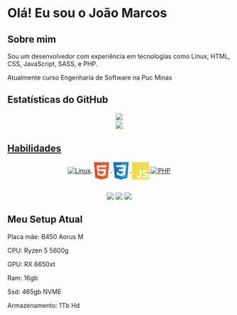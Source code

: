   # Olá! Eu sou o João Marcos

## Sobre mim

<p>Sou um desenvolvedor com experiência em tecnologias como Linux, HTML, CSS, JavaScript, SASS, e PHP. </p>
<p>Atualmente curso Engenharia de Software na Puc Minas</p>

## Estatísticas do GitHub

<div align="center">
  <a href="https://github.com/jjoaom">
  <img height="333rem" src="https://github-readme-stats-sigma-five.vercel.app/api/top-langs/?username=jjoaom&show_icons=true&theme=algolia"/>
</div>

<div align="center">
 <img height="200rem" src="https://github-readme-stats-sigma-five.vercel.app/api?username=jjoaom&show_icons=true&theme=algolia"/>
</div>
  
## Habilidades

<div align="center">
  <img align="center" alt="Linux" height="40" width="40" src="https://cdn.jsdelivr.net/gh/devicons/devicon/icons/linux/linux-original.svg">
  <img align="center" alt="HTML" height="40" width="40" src="https://raw.githubusercontent.com/devicons/devicon/master/icons/html5/html5-original.svg">
  <img align="center" alt="CSS" height="40" width="40" src="https://raw.githubusercontent.com/devicons/devicon/master/icons/css3/css3-original.svg">
  <img align="center" alt="JavaScript" height="40" width="40" src="https://raw.githubusercontent.com/devicons/devicon/master/icons/javascript/javascript-plain.svg">
  <img align="center" alt="PHP" height="40" width="40" src="https://cdn.jsdelivr.net/gh/devicons/devicon/icons/php/php-plain.svg">
</div>
  
  ##
  
  <div align="center"> 
  <a href="https://instagram.com/jjoaomm" target="_blank"><img src="https://img.shields.io/badge/-Instagram-%23E4405F?style=for-the-badge&logo=instagram&logoColor=white" target="_blank"></a>
  <a href = "mailto:joaomarcos.aquino@hotmail.com"><img src="https://img.shields.io/badge/Microsoft_Outlook-0078D4?style=for-the-badge&logo=microsoft-outlook&logoColor=white" target="_blank"></a>
  <a href="https://www.linkedin.com/in/jjoaom/" target="_blank"><img src="https://img.shields.io/badge/-LinkedIn-%230077B5?style=for-the-badge&logo=linkedin&logoColor=white" target="_blank"></a> 
  </div>
  
  
  ## Meu Setup Atual
  
  <p>Placa mãe: B450 Aorus M</p>
  <p>CPU: Ryzen 5 5600g</p>
  <p>GPU: RX 6650xt</p>
  <p>Ram: 16gb</p>
  <p>Ssd: 465gb NVME</p>
  <p>Armazenamento: 1Tb Hd</p>
  
